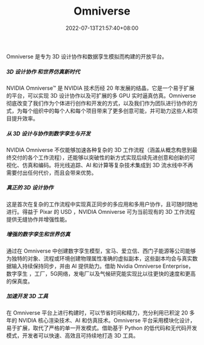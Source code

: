 ﻿---
weight: 
title: "Omniverse"
description: "Omniverse 是专为 3D 设计协作和数据孪生模拟而构建的开放平台。"
date: 2022-07-13T21:57:40+08:00
lastmod: 2022-07-13T16:45:40+08:00
draft: false
authors: ["MineW"]
featuredImage: "280.png"
link: "https://www.nvidia.cn/omniverse/"
tags: ["Omniverse","数字孪生"]
categories: ["navigation"]
navigation: ["数字孪生"]
lightgallery: true
toc: true
pinned: false
recommend: false
recommend1: false
---
Omniverse 是专为 3D 设计协作和数据孪生模拟而构建的开放平台。

##### 3D 设计协作 和世界仿真新时代

NVIDIA Omniverse™ 是 NVIDIA 技术历经 20 年发展的结晶，它是一个易于扩展的平台，可以实现 3D 设计协作以及可扩展的多 GPU 实时逼真仿真。Omniverse 彻底改变了我们作为个体进行创作和开发的方式，以及我们作为团队进行协作的方式，为每个组织中的每个人和每个项目带来了更多创意可能，并可助力这些人和项目提升效率。

##### 从 3D 设计与协作到数字孪生与开发

NVIDIA Omniverse 不仅能够加速各种复杂的 3D 工作流程（涵盖从概念构思到最终交付的各个工作流程），还能够以突破性的新方式实现后续先进创意和创新的可视化、仿真和编码。将光线追踪、AI 和计算等复杂技术集成到 3D 流水线中不再需要付出任何代价，而且会带来优势。

##### 真正的 3D 设计协作

这是首次在复杂的工作流程中实现真正同步的多应用和多用户协作，且可随时随地进行。得益于 Pixar 的 USD ，NVIDIA Omniverse 可为当前现有的 3D 工作流程提供无缝协作并增强性能。

##### 增强的数字孪生和世界仿真

通过在 Omniverse 中创建数字孪生模型，宝马、爱立信、西门子能源等公司能够为独特的对象、流程或环境创建物理属性准确的虚拟副本，这些副本均会与真实数据输入持续保持同步，并由 AI 提供助力。借助 Nvidia Omniverse Enterprise，数字孪生 ，工厂，5G网络，发电厂以及气候研究能实现比以往更快的速度和更高的保真度。

##### 加速开发 3D 工具

在 Omniverse 平台上进行构建时，可以节省时间和精力，充分利用已积淀 20 多年的 NVIDIA 核心渲染技术、AI 和仿真技术。Omniverse 平台采用模块化设计，易于扩展，取代了严格的单一开发模式。借助基于 Python 的低代码和无代码开发模式，开发者可以快速、高效且可持续地打造 3D 工具。